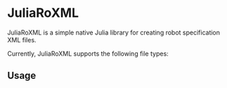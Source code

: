 # JuliaRoXML

JuliaRoXML is a simple native Julia library for creating robot specification XML files.

Currently, JuliaRoXML supports the following file types:

<!-- - URDF -->
<!-- - MJCF -->

<!-- ## Installation

Use the package manager [pip](https://pip.pypa.io/en/stable/) to install foobar.

```bash
pip install foobar
``` -->

## Usage

<!-- ```python
import foobar

# returns 'words'
foobar.pluralize('word')

# returns 'geese'
foobar.pluralize('goose')

# returns 'phenomenon'
foobar.singularize('phenomena')
``` -->

<!-- ## Contributing

Pull requests are welcome. For major changes, please open an issue first
to discuss what you would like to change.

Please make sure to update tests as appropriate. -->

<!-- ## License

[MIT](https://choosealicense.com/licenses/mit/) -->
